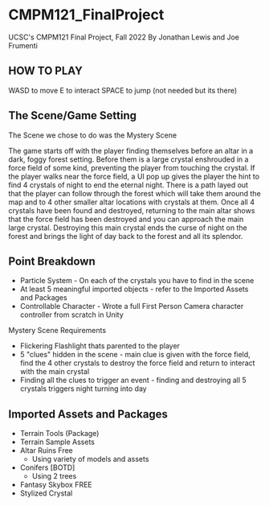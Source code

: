 # CMPM121_FinalProject
 UCSC's CMPM121 Final Project, Fall 2022
 By Jonathan Lewis and Joe Frumenti
 

 ## HOW TO PLAY
 WASD to move
 E to interact
 SPACE to jump (not needed but its there)
 
 ## The Scene/Game Setting
 The Scene we chose to do was the Mystery Scene
 
 The game starts off with the player finding themselves before an altar in a dark, foggy forest setting.  Before them is a large crystal enshrouded in a force field of some kind, preventing the player from touching the crystal.  If the player walks near the force field, a UI pop up gives the player the hint to find 4 crystals of night to end the eternal night.  There is a path layed out that the player can follow through the forest which will take them around the map and to 4 other smaller altar locations with crystals at them.  Once all 4 crystals have been found and destroyed, returning to the main altar shows that the force field has been destroyed and you can approach the main large crystal.  Destroying this main crystal ends the curse of night on the forest and brings the light of day back to the forest and all its splendor.
 
 ## Point Breakdown
 - Particle System - On each of the crystals you have to find in the scene
 - At least 5 meaningful imported objects - refer to the Imported Assets and Packages
 - Controllable Character - Wrote a full First Person Camera character controller from scratch in Unity
 
 Mystery Scene Requirements
 - Flickering Flashlight thats parented to the player
 - 5 "clues" hidden in the scene - main clue is given with the force field, find the 4 other crystals to destroy the force field and return to interact with the main crystal
 - Finding all the clues to trigger an event - finding and destroying all 5 crystals triggers night turning into day

 ## Imported Assets and Packages
 - Terrain Tools (Package)
 - Terrain Sample Assets
 - Altar Ruins Free
    - Using variety of models and assets
 - Conifers [BOTD]
    - Using 2 trees
 - Fantasy Skybox FREE
 - Stylized Crystal

